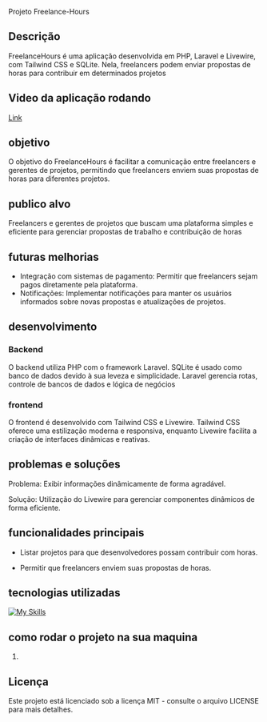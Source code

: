 Projeto Freelance-Hours

## Descrição

FreelanceHours é uma aplicação desenvolvida em PHP, Laravel e Livewire, com Tailwind CSS e SQLite. Nela, freelancers podem enviar propostas de horas para contribuir em determinados projetos

## Video da aplicação rodando

[Link](#)

## objetivo

O objetivo do FreelanceHours é facilitar a comunicação entre freelancers e gerentes de projetos, permitindo que freelancers enviem suas propostas de horas para diferentes projetos.

## publico alvo

Freelancers e gerentes de projetos que buscam uma plataforma simples e eficiente para gerenciar propostas de trabalho e contribuição de horas

## futuras melhorias

- Integração com sistemas de pagamento: Permitir que freelancers sejam pagos diretamente pela plataforma.
- Notificações: Implementar notificações para manter os usuários informados sobre novas propostas e atualizações de projetos.

## desenvolvimento


### Backend
O backend utiliza PHP com o framework Laravel. SQLite é usado como banco de dados devido à sua leveza e simplicidade. Laravel gerencia rotas, controle de bancos de dados e lógica de negócios

### frontend
O frontend é desenvolvido com Tailwind CSS e Livewire. Tailwind CSS oferece uma estilização moderna e responsiva, enquanto Livewire facilita a criação de interfaces dinâmicas e reativas.

## problemas e soluções
Problema: Exibir informações dinâmicamente de forma agradável.

Solução: Utilização do Livewire para gerenciar componentes dinâmicos de forma eficiente.

## funcionalidades principais

- Listar projetos para que desenvolvedores possam contribuir com horas.

- Permitir que freelancers enviem suas propostas de horas.

## tecnologias utilizadas

[![My Skills](https://skillicons.dev/icons?i=php,laravel,tailwindcss,sqlite)](https://skillicons.dev)

## como rodar o projeto na sua maquina

1.

## Licença

Este projeto está licenciado sob a licença MIT - consulte o arquivo LICENSE para mais detalhes.
